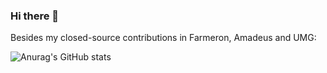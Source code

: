 ### Hi there 👋

Besides my closed-source contributions in Farmeron, Amadeus and UMG:

![Anurag's GitHub stats](https://github-readme-stats.vercel.app/api?username=fpopic&show_icons=true&theme=transparent&include_all_commits=true&hide_rank=true&show=reviews,discussions&custom_title=fpopic%27s+Open+Source+Contributions)

